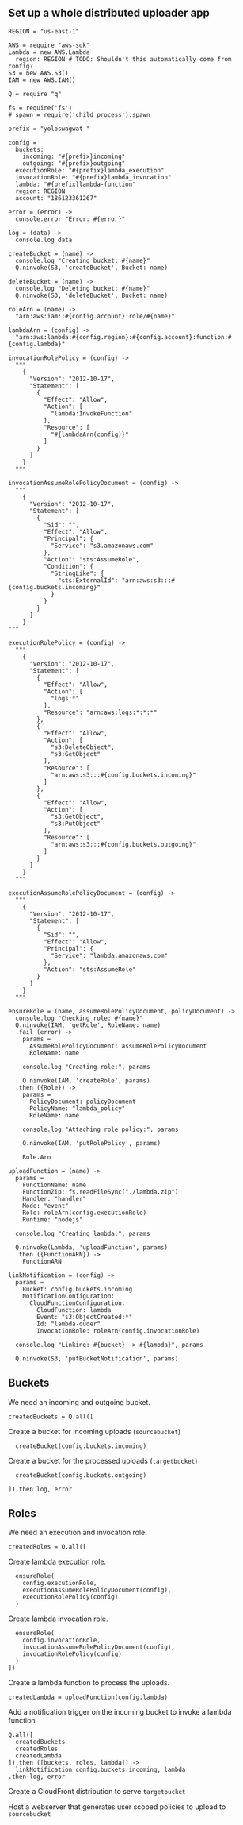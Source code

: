 Set up a whole distributed uploader app
---------------------------------------

    REGION = "us-east-1"

    AWS = require "aws-sdk"
    Lambda = new AWS.Lambda
      region: REGION # TODO: Shouldn't this automatically come from config?
    S3 = new AWS.S3()
    IAM = new AWS.IAM()

    Q = require "q"

    fs = require('fs')
    # spawn = require('child_process').spawn

    prefix = "yoloswagwat-"

    config =
      buckets:
        incoming: "#{prefix}incoming"
        outgoing: "#{prefix}outgoing"
      executionRole: "#{prefix}lambda_execution"
      invocationRole: "#{prefix}lambda_invocation"
      lambda: "#{prefix}lambda-function"
      region: REGION
      account: "186123361267"

    error = (error) ->
      console.error "Error: #{error}"

    log = (data) ->
      console.log data

    createBucket = (name) ->
      console.log "Creating bucket: #{name}"
      Q.ninvoke(S3, 'createBucket', Bucket: name)

    deleteBucket = (name) ->
      console.log "Deleting bucket: #{name}"
      Q.ninvoke(S3, 'deleteBucket', Bucket: name)

    roleArn = (name) ->
      "arn:aws:iam::#{config.account}:role/#{name}"

    lambdaArn = (config) ->
      "arn:aws:lambda:#{config.region}:#{config.account}:function:#{config.lambda}"

    invocationRolePolicy = (config) ->
      """
        {
          "Version": "2012-10-17",
          "Statement": [
            {
              "Effect": "Allow",
              "Action": [
                "lambda:InvokeFunction"
              ],
              "Resource": [
                "#{lambdaArn(config)}"
              ]
            }
          ]
        }
      """

    invocationAssumeRolePolicyDocument = (config) ->
      """
        {
          "Version": "2012-10-17",
          "Statement": [
            {
              "Sid": "",
              "Effect": "Allow",
              "Principal": {
                "Service": "s3.amazonaws.com"
              },
              "Action": "sts:AssumeRole",
              "Condition": {
                "StringLike": {
                  "sts:ExternalId": "arn:aws:s3:::#{config.buckets.incoming}"
                }
              }
            }
          ]
        }
    """

    executionRolePolicy = (config) ->
      """
        {
          "Version": "2012-10-17",
          "Statement": [
            {
              "Effect": "Allow",
              "Action": [
                "logs:*"
              ],
              "Resource": "arn:aws:logs:*:*:*"
            },
            {
              "Effect": "Allow",
              "Action": [
                "s3:DeleteObject",
                "s3:GetObject"
              ],
              "Resource": [
                "arn:aws:s3:::#{config.buckets.incoming}"
              ]
            },
            {
              "Effect": "Allow",
              "Action": [
                "s3:GetObject",
                "s3:PutObject"
              ],
              "Resource": [
                "arn:aws:s3:::#{config.buckets.outgoing}"
              ]
            }
          ]
        }
      """

    executionAssumeRolePolicyDocument = (config) ->
      """
        {
          "Version": "2012-10-17",
          "Statement": [
            {
              "Sid": "",
              "Effect": "Allow",
              "Principal": {
                "Service": "lambda.amazonaws.com"
              },
              "Action": "sts:AssumeRole"
            }
          ]
        }
      """

    ensureRole = (name, assumeRolePolicyDocument, policyDocument) ->
      console.log "Checking role: #{name}"
      Q.ninvoke(IAM, 'getRole', RoleName: name)
      .fail (error) ->
        params =
          AssumeRolePolicyDocument: assumeRolePolicyDocument
          RoleName: name

        console.log "Creating role:", params

        Q.ninvoke(IAM, 'createRole', params)
      .then ({Role}) ->
        params =
          PolicyDocument: policyDocument
          PolicyName: "lambda_policy"
          RoleName: name

        console.log "Attaching role policy:", params

        Q.ninvoke(IAM, 'putRolePolicy', params)

        Role.Arn

    uploadFunction = (name) ->
      params =
        FunctionName: name
        FunctionZip: fs.readFileSync("./lambda.zip")
        Handler: "handler"
        Mode: "event"
        Role: roleArn(config.executionRole)
        Runtime: "nodejs"

      console.log "Creating lambda:", params

      Q.ninvoke(Lambda, 'uploadFunction', params)
      .then ({FunctionARN}) ->
        FunctionARN

    linkNotification = (config) ->
      params =
        Bucket: config.buckets.incoming
        NotificationConfiguration:
          CloudFunctionConfiguration:
            CloudFunction: lambda
            Event: "s3:ObjectCreated:*"
            Id: "lambda-duder"
            InvocationRole: roleArn(config.invocationRole)

      console.log "Linking: #{bucket} -> #{lambda}", params

      Q.ninvoke(S3, 'putBucketNotification', params)

Buckets
-------

We need an incoming and outgoing bucket.

    createdBuckets = Q.all([

Create a bucket for incoming uploads (`sourcebucket`)

      createBucket(config.buckets.incoming)

Create a bucket for the processed uploads (`targetbucket`)

      createBucket(config.buckets.outgoing)

    ]).then log, error

Roles
-----

We need an execution and invocation role.

    createdRoles = Q.all([

Create lambda execution role.

      ensureRole(
        config.executionRole,
        executionAssumeRolePolicyDocument(config),
        executionRolePolicy(config)
      )

Create lambda invocation role.

      ensureRole(
        config.invocationRole,
        invocationAssumeRolePolicyDocument(config),
        invocationRolePolicy(config)
      )
    ])

Create a lambda function to process the uploads.

    createdLambda = uploadFunction(config.lambda)

Add a notification trigger on the incoming bucket to invoke a lambda function

    Q.all([
      createdBuckets
      createdRoles
      createdLambda
    ]).then ([buckets, roles, lambda]) ->
      linkNotification config.buckets.incoming, lambda
    .then log, error

Create a CloudFront distribution to serve `targetbucket`

Host a webserver that generates user scoped policies to upload to `sourcebucket`
